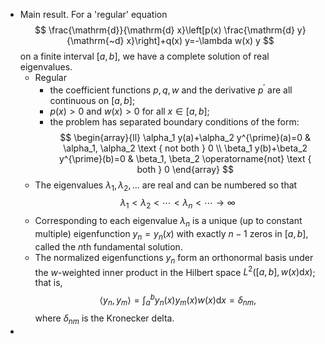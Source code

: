 - Main result. For a 'regular' equation
  $$
  \frac{\mathrm{d}}{\mathrm{d} x}\left[p(x) \frac{\mathrm{d} y}{\mathrm{~d} x}\right]+q(x) y=-\lambda w(x) y
  $$
  on a finite interval $[a,b]$, we have a complete solution of real eigenvalues.
	- Regular
		- the coefficient functions $p, q, w$ and the derivative $p^{\prime}$ are all continuous on $[a, b]$;
		- $p(x)>0$ and $w(x)>0$ for all $x \in[a, b]$;
		- the problem has separated boundary conditions of the form:
		  $$
		  \begin{array}{ll}
		  \alpha_1 y(a)+\alpha_2 y^{\prime}(a)=0 & \alpha_1, \alpha_2 \text { not both } 0 \\
		  \beta_1 y(b)+\beta_2 y^{\prime}(b)=0 & \beta_1, \beta_2 \operatorname{not} \text { both } 0
		  \end{array}
		  $$
	- The eigenvalues $\lambda_1, \lambda_2, \ldots$ are real and can be numbered so that
	  $$
	  \lambda_1<\lambda_2<\cdots<\lambda_n<\cdots \rightarrow \infty
	  $$
	- Corresponding to each eigenvalue $\lambda_n$ is a unique (up to constant multiple) eigenfunction $y_n=y_n(x)$ with exactly $n-1$ zeros in $[a, b]$, called the $n$th fundamental solution.
	- The normalized eigenfunctions $y_n$ form an orthonormal basis under the $w$-weighted inner product in the Hilbert space $L^2([a, b], w(x) \mathrm{d} x)$; that is,
	  $$
	  \left\langle y_n, y_m\right\rangle=\int_a^b y_n(x) y_m(x) w(x) \mathrm{d} x=\delta_{n m},
	  $$
	  where $\delta_{n m}$ is the Kronecker delta.
-